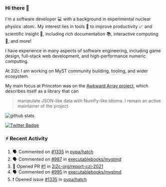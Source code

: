 ### Hi there 👋 

I'm a software developer 💻 with a background in experimental nuclear physics :atom:. My interest lies in tools :wrench: to improve productivity :chart_with_upwards_trend: and scientific insight :telescope:, including rich documentation 📚, interactive computing 🧮, and more! 

I have experience in many aspects of software engineering, including game design, full-stack web development, and high-performance numeric computing. 

At 2i2c I am working on MyST community building, tooling, and wider ecosystem. 

My main focus at Princeton was on the [Awkward Array project](awkward-array.org/), which describes itself as a library that can 
> manipulate JSON-like data with NumPy-like idioms. I remain an active maintainer of the project. 

![github stats](https://github-readme-stats.vercel.app/api?username=agoose77&show_icons=true&hide_rank=true&hide_title=true&bg_color=30,e76445,904e95&text_color=efe3ec&icon_color=efe3ec)
<!--
**agoose77/agoose77** is a ✨ _special_ ✨ repository because its `README.md` (this file) appears on your GitHub profile.

Here are some ideas to get you started:

- 🔭 I’m currently working on ...
- 🌱 I’m currently learning ...
- 👯 I’m looking to collaborate on ...
- 🤔 I’m looking for help with ...
- 💬 Ask me about ...
- 📫 How to reach me: ...
- 😄 Pronouns: ...
- ⚡ Fun fact: ...
-->

[![Twitter Badge](https://img.shields.io/twitter/follow/agoose77?style=flat-square&logo=Twitter&logoColor=white&color=cornflowerblue)](https://twitter.com/agoose77)

### :zap: Recent Activity

<!--START_SECTION:activity-->
1. 🗣 Commented on [#1335](https://github.com/pypa/hatch/issues/1335#issuecomment-2004200598) in [pypa/hatch](https://github.com/pypa/hatch)
2. 🗣 Commented on [#987](https://github.com/executablebooks/mystmd/pull/987#issuecomment-2004127348) in [executablebooks/mystmd](https://github.com/executablebooks/mystmd)
3. 💪 Opened PR [#1](https://github.com/2i2c-org/report-czi-2021/pull/1) in [2i2c-org/report-czi-2021](https://github.com/2i2c-org/report-czi-2021)
4. 🗣 Commented on [#995](https://github.com/executablebooks/mystmd/issues/995#issuecomment-2003829196) in [executablebooks/mystmd](https://github.com/executablebooks/mystmd)
5. ❗ Opened issue [#1335](https://github.com/pypa/hatch/issues/1335) in [pypa/hatch](https://github.com/pypa/hatch)
<!--END_SECTION:activity-->
